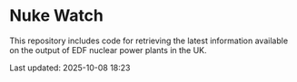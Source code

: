 # Nuke Watch

This repository includes code for retrieving the latest information available on the output of EDF nuclear power plants in the UK.

Last updated: 2025-10-08 18:23